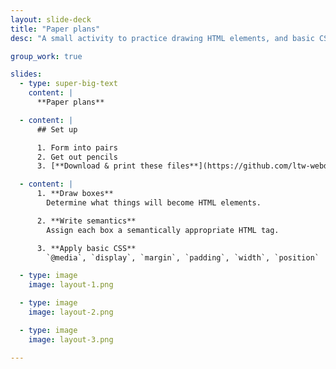 ```yaml
---
layout: slide-deck
title: "Paper plans"
desc: "A small activity to practice drawing HTML elements, and basic CSS, with additional difficulty of multiple screen sizes."

group_work: true

slides:
  - type: super-big-text
    content: |
      **Paper plans**

  - content: |
      ## Set up

      1. Form into pairs
      2. Get out pencils
      3. [**Download & print these files**](https://github.com/ltw-webdev-1/paper-plans/archive/gh-pages.zip)

  - content: |
      1. **Draw boxes**
        Determine what things will become HTML elements.

      2. **Write semantics**
        Assign each box a semantically appropriate HTML tag.

      3. **Apply basic CSS**
        `@media`, `display`, `margin`, `padding`, `width`, `position`

  - type: image
    image: layout-1.png

  - type: image
    image: layout-2.png

  - type: image
    image: layout-3.png

---
```

